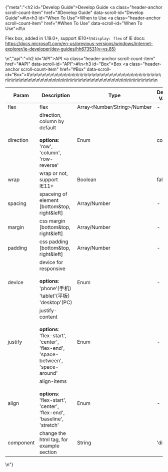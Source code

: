 {"meta":"<h2 id=\"Develop Guide\">Develop Guide <a class=\"header-anchor scroll-count-item\" href=\"#Develop Guide\" data-scroll-id=\"Develop Guide\">#</a></h2>\n<h3 id=\"When To Use\">When to Use <a class=\"header-anchor scroll-count-item\" href=\"#When To Use\" data-scroll-id=\"When To Use\">#</a></h3>\n<p>Flex box, added in 1.19.0+, support IE10+\n<code>display: flex</code> of IE docs: https://docs.microsoft.com/en-us/previous-versions/windows/internet-explorer/ie-developer/dev-guides/hh673531(v=vs.85)</p>\n","api":"<h2 id=\"API\">API <a class=\"header-anchor scroll-count-item\" href=\"#API\" data-scroll-id=\"API\">#</a></h2>\n<h3 id=\"Box\">Box <a class=\"header-anchor scroll-count-item\" href=\"#Box\" data-scroll-id=\"Box\">#</a></h3>\n<table>\n<thead>\n<tr>\n<th>Param</th>\n<th>Description</th>\n<th>Type</th>\n<th>Default Value</th>\n</tr>\n</thead>\n<tbody>\n<tr>\n<td>flex</td>\n<td>flex</td>\n<td>Array&lt;Number/String&gt;/Number</td>\n<td>-</td>\n</tr>\n<tr>\n<td>direction</td>\n<td>direction, column by default<br><br><strong>options</strong>:<br>'row', 'column', 'row-reverse'</td>\n<td>Enum</td>\n<td>column</td>\n</tr>\n<tr>\n<td>wrap</td>\n<td>wrap or not, support IE11+</td>\n<td>Boolean</td>\n<td>false</td>\n</tr>\n<tr>\n<td>spacing</td>\n<td>spaceing of element [bottom&amp;top, right&amp;left]</td>\n<td>Array<number>/Number</number></td>\n<td>-</td>\n</tr>\n<tr>\n<td>margin</td>\n<td>css margin [bottom&amp;top, right&amp;left]</td>\n<td>Array<number>/Number</number></td>\n<td>-</td>\n</tr>\n<tr>\n<td>padding</td>\n<td>css padding [bottom&amp;top, right&amp;left]</td>\n<td>Array<number>/Number</number></td>\n<td>-</td>\n</tr>\n<tr>\n<td>device</td>\n<td>device for responsive <br><br><strong>options</strong>:<br>'phone'(手机)<br>'tablet'(平板)<br>'desktop'(PC)</td>\n<td>Enum</td>\n<td>-</td>\n</tr>\n<tr>\n<td>justify</td>\n<td>justify-content <br><br><strong>options</strong>:<br>'flex-start', 'center', 'flex-end', 'space-between', 'space-around'</td>\n<td>Enum</td>\n<td>-</td>\n</tr>\n<tr>\n<td>align</td>\n<td>align-items <br><br><strong>options</strong>:<br>'flex-start', 'center', 'flex-end', 'baseline', 'stretch'</td>\n<td>Enum</td>\n<td>-</td>\n</tr>\n<tr>\n<td>component</td>\n<td>change the html tag, for example section</td>\n<td>String</td>\n<td>'div'</td>\n</tr>\n</tbody>\n</table>\n"}